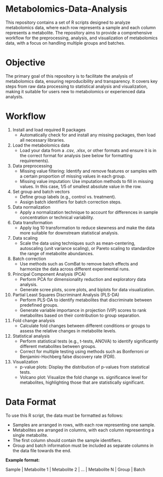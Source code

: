 # Metabolomics-Data-Analysis

This repository contains a set of R scripts designed to analyze metabolomics data, where each row represents a sample and each column represents a metabolite. The repository aims to provide a comprehensive workflow for the preprocessing, analysis, and visualization of metabolomics data, with a focus on handling multiple groups and batches.

# Objective

The primary goal of this repository is to facilitate the analysis of metabolomics data, ensuring reproducibility and transparency. It covers key steps from raw data processing to statistical analysis and visualization, making it suitable for users new to metabolomics or experienced data analysts.

# Workflow

1.  Install and load required R packages
     -  Automatically check for and install any missing packages, then load all necessary libraries.
2.  Load the metabolomics data
     -  Load your data from a .csv, .xlsx, or other formats and ensure it is in the correct format for analysis (see below for formatting requirements).
3. Data preprocessing
     -  Missing value filtering: Identify and remove features or samples with a certain proportion of missing values in each group.
     -  Missing value imputation: Use imputation methods to fill in missing values. In this case, 1/5 of smallest absolute value in the row.
4. Set group and batch vectors
     -  Define group labels (e.g., control vs. treatment).
     -  Assign batch identifiers for batch correction steps.
5. Data normalization
     -  Apply a normalization technique to account for differences in sample concentration or technical variability.
6. Data transformation
     -  Apply log 10 transformation to reduce skewness and make the data more suitable for downstream statistical analysis.
7. Data scaling
     -  Scale the data using techniques such as mean-centering, autoscaling (unit variance scaling), or Pareto scaling to standardize the range of metabolite abundances.
8. Batch correction
     -  Use methods such as ComBat to remove batch effects and harmonize the data across different experimental runs.
9. Principal Component Analysis (PCA)
     -  Perform PCA for dimensionality reduction and exploratory data analysis.
     -  Generate scree plots, score plots, and biplots for data visualization.
10. Partial Least Squares Discriminant Analysis (PLS-DA)
     -  Perform PLS-DA to identify metabolites that discriminate between predefined groups.
     -  Generate variable importance in projection (VIP) scores to rank metabolites based on their contribution to group separation.
11. Fold change analysis
     -  Calculate fold changes between different conditions or groups to assess the relative changes in metabolite levels.
12. Statistical analysis
     -  Perform statistical tests (e.g., t-tests, ANOVA) to identify significantly different metabolites between groups.
     -  Correct for multiple testing using methods such as Bonferroni or Benjamini-Hochberg false discovery rate (FDR).
13. Visualization
     -  p-value plots: Display the distribution of p-values from statistical tests.
     -  Volcano plot: Visualize the fold change vs. significance level for metabolites, highlighting those that are statistically significant.

# Data Format

To use this R script, the data must be formatted as follows:
-  Samples are arranged in rows, with each row representing one sample.
-  Metabolites are arranged in columns, with each column representing a single metabolite.
-  The first column should contain the sample identifiers.
-  Group and batch information must be included as separate columns in the data file towards the end.

**Example format:**

Sample | Metabolite 1 | Metabolite 2 | ... | Metabolite N | Group | Batch
